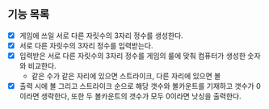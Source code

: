 ## 기능 목록
- [x] 게임에 쓰일 서로 다른 자릿수의 3자리 정수를 생성한다.
- [x] 서로 다른 자릿수의 3자리 정수를 입력받는다.
- [x] 입력받은 서로 다른 자릿수의 3자리 정수를 게임의 룰에 맞춰 컴퓨터가 생성한 숫자와 비교한다.
  - 같은 수가 같은 자리에 있으면 스트라이크, 다른 자리에 있으면 볼
- [x] 출력 시에 볼 그리고 스트라이크 순으로 해당 갯수와 볼카운트를 기재하고 갯수가 0이라면 생략한다, 또한 두 볼카운트의 갯수가 모두 0이라면 낫싱을 출력한다.
